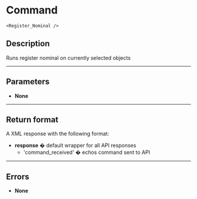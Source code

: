 # Command

    <Register_Nominal />

## Description

Runs register nominal on currently selected objects

***

## Parameters
- **None**

***

## Return format
A XML response with the following format:

- **response** � default wrapper for all API responses
    - 'command_received' � echos command sent to API

***

## Errors
- **None**
